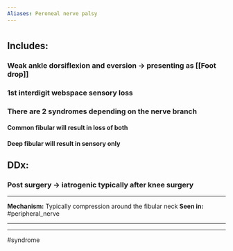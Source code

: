 ```yaml
---
Aliases: Peroneal nerve palsy
---
```

# 
## Includes:
### Weak ankle dorsiflexion and eversion -> presenting as [[Foot drop]]
### 1st interdigit webspace sensory loss
### There are 2 syndromes depending on the nerve branch
#### Common fibular will result in loss of both
#### Deep fibular will result in sensory only
## DDx:
### Post surgery -> iatrogenic typically after knee surgery

---
**Mechanism:** Typically compression around the fibular neck
**Seen in:** #peripheral_nerve 

---


---
#syndrome 